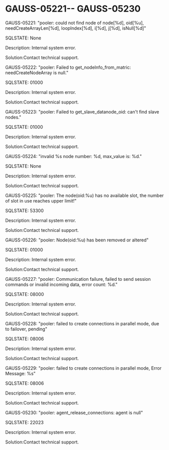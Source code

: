 # GAUSS-05221-- GAUSS-05230<a name="EN-US_TOPIC_0302073029"></a>

GAUSS-05221: "pooler: could not find node of node\[%d\], oid\[%u\], needCreateArrayLen\[%d\], loopIndex\[%d\], i\[%d\], j\[%d\], isNull\[%d\]"

SQLSTATE: None

Description: Internal system error.

Solution:Contact technical support.

GAUSS-05222: "pooler: Failed to get\_nodeInfo\_from\_matric: needCreateNodeArray is null."

SQLSTATE: 01000

Description: Internal system error.

Solution:Contact technical support.

GAUSS-05223: "pooler: Failed to get\_slave\_datanode\_oid: can't find slave nodes."

SQLSTATE: 01000

Description: Internal system error.

Solution:Contact technical support.

GAUSS-05224: "invalid %s node number: %d, max\_value is: %d."

SQLSTATE: None

Description: Internal system error.

Solution:Contact technical support.

GAUSS-05225: "pooler: The node\(oid:%u\) has no available slot, the number of slot in use reaches upper limit!"

SQLSTATE: 53300

Description: Internal system error.

Solution:Contact technical support.

GAUSS-05226: "pooler: Node\(oid:%u\) has been removed or altered"

SQLSTATE: 01000

Description: Internal system error.

Solution:Contact technical support.

GAUSS-05227: "pooler: Communication failure, failed to send session commands or invalid incoming data, error count: %d."

SQLSTATE: 08000

Description: Internal system error.

Solution:Contact technical support.

GAUSS-05228: "pooler: failed to create connections in parallel mode, due to failover, pending"

SQLSTATE: 08006

Description: Internal system error.

Solution:Contact technical support.

GAUSS-05229: "pooler: failed to create connections in parallel mode, Error Message: %s"

SQLSTATE: 08006

Description: Internal system error.

Solution:Contact technical support.

GAUSS-05230: "pooler: agent\_release\_connections: agent is null"

SQLSTATE: 22023

Description: Internal system error.

Solution:Contact technical support.

